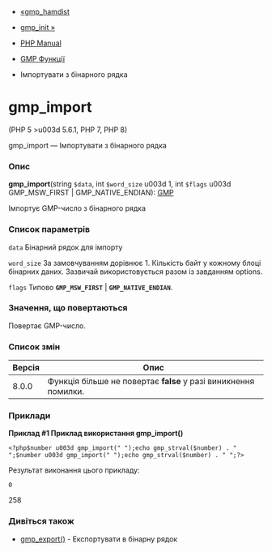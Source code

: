 - [«gmp_hamdist](function.gmp-hamdist.md)
- [gmp_init »](function.gmp-init.md)

- [PHP Manual](index.md)
- [GMP Функції](ref.gmp.md)
- Імпортувати з бінарного рядка

# gmp_import

(PHP 5 \>u003d 5.6.1, PHP 7, PHP 8)

gmp_import — Імпортувати з бінарного рядка

### Опис

**gmp_import**(string `$data`, int `$word_size` u003d 1, int `$flags` u003d
GMP_MSW_FIRST \| GMP_NATIVE_ENDIAN): [GMP](class.gmp.md)

Імпортує GMP-число з бінарного рядка

### Список параметрів

`data`
Бінарний рядок для імпорту

`word_size`
За замовчуванням дорівнює 1. Кількість байт у кожному блоці бінарних даних.
Зазвичай використовується разом із завданням options.

`flags`
Типово **`GMP_MSW_FIRST`** \| **`GMP_NATIVE_ENDIAN`**.

### Значення, що повертаються

Повертає GMP-число.

### Список змін

| Версія | Опис                                                            |
| ------ | --------------------------------------------------------------- |
| 8.0.0  | Функція більше не повертає **false** у разі виникнення помилки. |

### Приклади

**Приклад #1 Приклад використання **gmp_import()****

` <?php$number u003d gmp_import(" ");echo gmp_strval($number) . "
";$number u003d gmp_import(" ");echo gmp_strval($number) . "
";?> `

Результат виконання цього прикладу:

    0
258

### Дивіться також

- [gmp_export()](function.gmp-export.md) - Експортувати в бінарну
рядок
